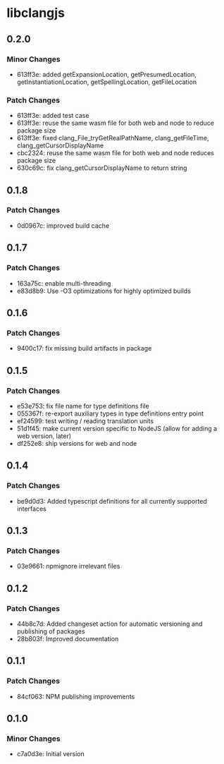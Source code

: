 # libclangjs

## 0.2.0

### Minor Changes

- 613ff3e: added getExpansionLocation, getPresumedLocation, getInstantiationLocation, getSpellingLocation, getFileLocation

### Patch Changes

- 613ff3e: added test case
- 613ff3e: reuse the same wasm file for both web and node to reduce package size
- 613ff3e: fixed clang_File_tryGetRealPathName, clang_getFileTime, clang_getCursorDisplayName
- cbc2324: reuse the same wasm file for both web and node reduces package size
- 630c69c: fix clang_getCursorDisplayName to return string

## 0.1.8

### Patch Changes

- 0d0967c: improved build cache

## 0.1.7

### Patch Changes

- 163a75c: enable multi-threading
- e83d8b9: Use -O3 optimizations for highly optimized builds

## 0.1.6

### Patch Changes

- 9400c17: fix missing build artifacts in package

## 0.1.5

### Patch Changes

- e53e753: fix file name for type definitions file
- 055367f: re-export auxiliary types in type definitions entry point
- ef24599: test writing / reading translation units
- 51d1f45: make current version specific to NodeJS (allow for adding a web version, later)
- df252e8: ship versions for web and node

## 0.1.4

### Patch Changes

- be9d0d3: Added typescript definitions for all currently supported interfaces

## 0.1.3

### Patch Changes

- 03e9661: npmignore irrelevant files

## 0.1.2

### Patch Changes

- 44b8c7d: Added changeset action for automatic versioning and publishing of packages
- 28b803f: Improved documentation

## 0.1.1

### Patch Changes

- 84cf063: NPM publishing improvements

## 0.1.0

### Minor Changes

- c7a0d3e: Initial version
